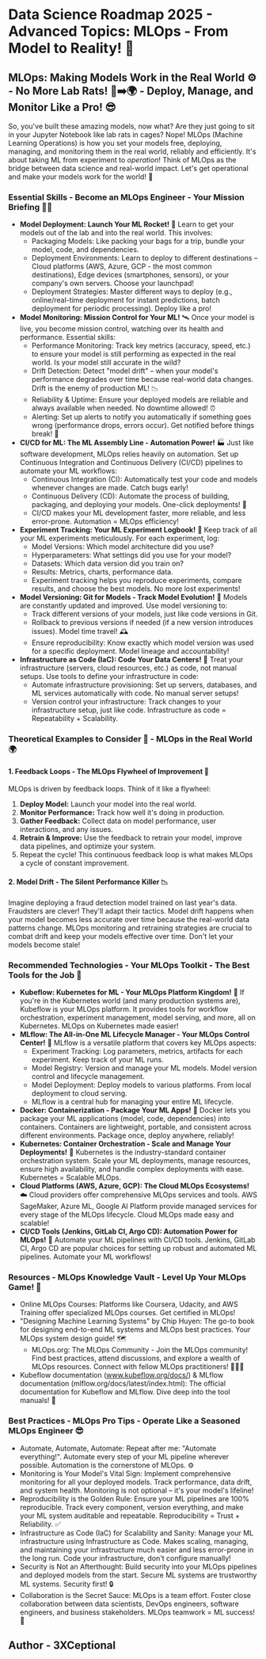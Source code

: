 # Data Science Roadmap 2025 - Advanced Topics: MLOps - From Model to Reality! 🚀

## MLOps: Making Models Work in the Real World ⚙️ - No More Lab Rats! 🧪➡️🌍 - Deploy, Manage, and Monitor Like a Pro! 😎

So, you've built these amazing models, now what? Are they just going to sit in your Jupyter Notebook like lab rats in cages? Nope! MLOps (Machine Learning Operations) is how you set your models free, deploying, managing, and monitoring them in the real world, reliably and efficiently. It's about taking ML from experiment to *operation*! Think of MLOps as the bridge between data science and real-world impact. Let's get operational and make your models work for the world! 🚀

### Essential Skills - Become an MLOps Engineer - Your Mission Briefing 🧑‍✈️

*   **Model Deployment: Launch Your ML Rocket!** 🚀 Learn to get your models out of the lab and into the real world. This involves:
    *   Packaging Models: Like packing your bags for a trip, bundle your model, code, and dependencies. 
    *   Deployment Environments: Learn to deploy to different destinations – Cloud platforms (AWS, Azure, GCP - the most common destinations), Edge devices (smartphones, sensors), or your company's own servers. Choose your launchpad! 
    *   Deployment Strategies: Master different ways to deploy (e.g., online/real-time deployment for instant predictions, batch deployment for periodic processing). Deploy like a pro! 
*   **Model Monitoring: Mission Control for Your ML!** 🛰️ Once your model is live, you become mission control, watching over its health and performance. Essential skills:
    *   Performance Monitoring: Track key metrics (accuracy, speed, etc.) to ensure your model is still performing as expected in the real world. Is your model still accurate in the wild? 
    *   Drift Detection: Detect "model drift" – when your model's performance degrades over time because real-world data changes. Drift is the enemy of production ML! 📉
    *   Reliability & Uptime: Ensure your deployed models are reliable and always available when needed. No downtime allowed! ⏰
    *   Alerting: Set up alerts to notify you automatically if something goes wrong (performance drops, errors occur). Get notified before things break! 🚨
*   **CI/CD for ML: The ML Assembly Line - Automation Power!** 🏭 Just like software development, MLOps relies heavily on automation. Set up Continuous Integration and Continuous Delivery (CI/CD) pipelines to automate your ML workflows:
    *   Continuous Integration (CI): Automatically test your code and models whenever changes are made. Catch bugs early! 
    *   Continuous Delivery (CD):  Automate the process of building, packaging, and deploying your models. One-click deployments! 🚀
    *   CI/CD makes your ML development faster, more reliable, and less error-prone. Automation = MLOps efficiency! 
*   **Experiment Tracking: Your ML Experiment Logbook!** 🧪 Keep track of all your ML experiments meticulously. For each experiment, log:
    *   Model Versions: Which model architecture did you use?
    *   Hyperparameters: What settings did you use for your model?
    *   Datasets: Which data version did you train on?
    *   Results: Metrics, charts, performance data. 
    *   Experiment tracking helps you reproduce experiments, compare results, and choose the best models. No more lost experiments! 
*   **Model Versioning: Git for Models - Track Model Evolution!** 🌳 Models are constantly updated and improved. Use model versioning to:
    *   Track different versions of your models, just like code versions in Git.
    *   Rollback to previous versions if needed (if a new version introduces issues). Model time travel! 🕰️
    *   Ensure reproducibility: Know exactly which model version was used for a specific deployment. Model lineage and accountability! 
*   **Infrastructure as Code (IaC): Code Your Data Centers!** 📝 Treat your infrastructure (servers, cloud resources, etc.) as code, not manual setups. Use tools to define your infrastructure in code:
    *   Automate infrastructure provisioning: Set up servers, databases, and ML services automatically with code. No manual server setups! 
    *   Version control your infrastructure: Track changes to your infrastructure setup, just like code. Infrastructure as code = Repeatability + Scalability. 

### Theoretical Examples to Consider 🤔 - MLOps in the Real World 🌍

#### 1. Feedback Loops - The MLOps Flywheel of Improvement 🔄

MLOps is driven by feedback loops. Think of it like a flywheel:

1.  **Deploy Model:** Launch your model into the real world.
2.  **Monitor Performance:** Track how well it's doing in production.
3.  **Gather Feedback:** Collect data on model performance, user interactions, and any issues.
4.  **Retrain & Improve:** Use the feedback to retrain your model, improve data pipelines, and optimize your system.
5.  Repeat the cycle! This continuous feedback loop is what makes MLOps a cycle of constant improvement. 

#### 2. Model Drift - The Silent Performance Killer 📉

Imagine deploying a fraud detection model trained on last year's data. Fraudsters are clever! They'll adapt their tactics. Model drift happens when your model becomes less accurate over time because the real-world data patterns change. MLOps monitoring and retraining strategies are crucial to combat drift and keep your models effective over time. Don't let your models become stale! 

### Recommended Technologies - Your MLOps Toolkit - The Best Tools for the Job 🧰

*   **Kubeflow: Kubernetes for ML - Your MLOps Platform Kingdom!** 👑 If you're in the Kubernetes world (and many production systems are), Kubeflow is your MLOps platform. It provides tools for workflow orchestration, experiment management, model serving, and more, all on Kubernetes. MLOps on Kubernetes made easier! 
*   **MLflow: The All-in-One ML Lifecycle Manager - Your MLOps Control Center!** 🧰 MLflow is a versatile platform that covers key MLOps aspects:
    *   Experiment Tracking: Log parameters, metrics, artifacts for each experiment. Keep track of your ML runs. 
    *   Model Registry: Version and manage your ML models. Model version control and lifecycle management. 
    *   Model Deployment: Deploy models to various platforms. From local deployment to cloud serving. 
    *   MLflow is a central hub for managing your entire ML lifecycle. 
*   **Docker: Containerization - Package Your ML Apps!** 🐳 Docker lets you package your ML applications (model, code, dependencies) into containers. Containers are lightweight, portable, and consistent across different environments. Package once, deploy anywhere, reliably! 
*   **Kubernetes: Container Orchestration - Scale and Manage Your Deployments!** 🚀 Kubernetes is the industry-standard container orchestration system. Scale your ML deployments, manage resources, ensure high availability, and handle complex deployments with ease. Kubernetes = Scalable MLOps. 
*   **Cloud Platforms (AWS, Azure, GCP): The Cloud MLOps Ecosystems!** ☁️ Cloud providers offer comprehensive MLOps services and tools. AWS SageMaker, Azure ML, Google AI Platform provide managed services for every stage of the MLOps lifecycle. Cloud MLOps made easy and scalable!
*   **CI/CD Tools (Jenkins, GitLab CI, Argo CD): Automation Power for MLOps!** 🤖 Automate your ML pipelines with CI/CD tools. Jenkins, GitLab CI, Argo CD are popular choices for setting up robust and automated ML pipelines. Automate your ML workflows! 

### Resources - MLOps Knowledge Vault - Level Up Your MLOps Game! 🚀

*   Online MLOps Courses: Platforms like Coursera, Udacity, and AWS Training offer specialized MLOps courses. Get certified in MLOps! 
*   "Designing Machine Learning Systems" by Chip Huyen: The go-to book for designing end-to-end ML systems and MLOps best practices. Your MLOps system design guide! 🗺️
    *   MLOps.org: The MLOps Community - Join the MLOps community! Find best practices, attend discussions, and explore a wealth of MLOps resources. Connect with fellow MLOps practitioners! 🧑‍🤝‍🧑
*   Kubeflow documentation (www.kubeflow.org/docs/) & MLflow documentation (mlflow.org/docs/latest/index.html): The official documentation for Kubeflow and MLflow. Dive deep into the tool manuals! 📖

### Best Practices - MLOps Pro Tips - Operate Like a Seasoned MLOps Engineer 😎

*   Automate, Automate, Automate: Repeat after me: "Automate everything!". Automate every step of your ML pipeline wherever possible. Automation is the cornerstone of MLOps. ⚙️
*   Monitoring is Your Model's Vital Sign: Implement comprehensive monitoring for all your deployed models. Track performance, data drift, and system health. Monitoring is not optional – it's your model's lifeline! 
*   Reproducibility is the Golden Rule: Ensure your ML pipelines are 100% reproducible. Track every component, version everything, and make your ML system auditable and repeatable. Reproducibility = Trust + Reliability. ✅
*   Infrastructure as Code (IaC) for Scalability and Sanity: Manage your ML infrastructure using Infrastructure as Code. Makes scaling, managing, and maintaining your infrastructure much easier and less error-prone in the long run. Code your infrastructure, don't configure manually! 
*   Security is Not an Afterthought: Build security into your MLOps pipelines and deployed models from the start. Secure ML systems are trustworthy ML systems. Security first! 🔒
*   Collaboration is the Secret Sauce: MLOps is a team effort. Foster close collaboration between data scientists, DevOps engineers, software engineers, and business stakeholders. MLOps teamwork = ML success! 🤝

## Author - 3XCeptional